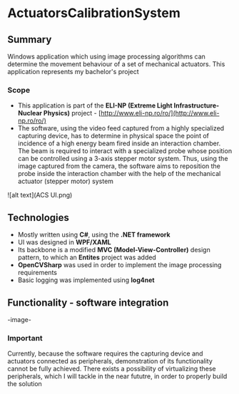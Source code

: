 # ActuatorsCalibrationSystem

## Summary

 Windows application which using image processing algorithms can determine the movement behaviour of a set of mechanical actuators. This application represents my bachelor's project
 
### Scope
- This application is part of the **ELI-NP (Extreme Light Infrastructure-Nuclear Physics)** project - [http://www.eli-np.ro/ro/](http://www.eli-np.ro/ro/)
- The software, using the video feed captured from a highly specialized capturing device, has to determine in physical space the point of incidence of a high energy beam fired inside an interaction chamber. The beam is required to interact with a specialized probe whose position can be controlled using a 3-axis stepper motor system. Thus, using the image captured from the camera, the software aims to reposition the probe inside the interaction chamber with the help of the mechanical actuator (stepper motor) system

![alt text](ACS UI.png)

 
## Technologies

- Mostly written using **C#**, using the **.NET framework**
- UI was designed in **WPF/XAML**
- Its backbone is a modified **MVC (Model-View-Controller)** design pattern, to which an **Entites** project was added
- **OpenCVSharp** was used in order to implement the image processing requirements
- Basic logging was implemented using **log4net**

## Functionality  - software integration
-image-
### Important
Currently, because the software requires the capturing device and actuators connected as peripherals, demonstration of its functionality cannot be fully achieved. There exists a possibility of virtualizing these peripherals, which I will tackle in the near fututre, in order to properly build the solution
<!--stackedit_data:
eyJoaXN0b3J5IjpbLTQwODQyOTIxMywtNTg1NjMyMDIxLDE2Nz
kxODk1MTNdfQ==
-->
